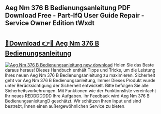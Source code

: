 ## Aeg Nm 376 B Bedienungsanleitung PDF Download Free - Part-IfQ User Guide Repair - Service Owner Edition tWxdt

# <h2><a href="http://df0mqe.blite.top/?on=Aeg+Nm+376+B+Bedienungsanleitung">🔗Download 👉🔴 Aeg Nm 376 B Bedienungsanleitung</a></h2>

[![Aeg Nm 376 B Bedienungsanleitung new download](https://i.imgur.com/lujVjoI.png)](http://df0mqe.blite.top/?on=Aeg+Nm+376+B+Bedienungsanleitung)
Holen Sie das Beste daraus heraus! Dieses Handbuch enthält Tipps und Tricks, um die Leistung Ihres neuen Aeg Nm 376 B Bedienungsanleitung zu maximieren. Sicherheit geht vor Aeg Nm 376 B Bedienungsanleitung, Immer Dieses Produkt wurde unter Berücksichtigung der Sicherheit entwickelt. Bitte befolgen Sie alle Sicherheitsvorkehrungen. Mit Funktionen wie der Funktionsliste vereinfacht Ihr neues REDDDDDDD Ihre Aufgaben. Ihr Feedback wird Aeg Nm 376 B BedienungsanleitungD geschätzt. Wir schätzen Ihren Input und sind bestrebt, Ihnen einen außergewöhnlichen Service zu bieten.
